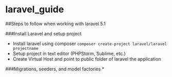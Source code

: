 # laravel_guide

##Steps to follow when working with laravel 5.1 

###Install Laravel and setup project
* Install laravel using composer `composer create-project laravel/laravel projectname`
* Setup project in text editor (PHPStorm, Sublime, etc.)
* Create Virtual Host and point to public folder of laravel the application

###Migrations, seeders, and model factories
* 
